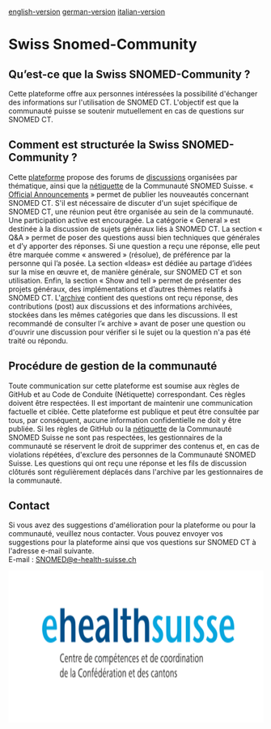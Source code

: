 [english-version](https://github.com/ehealthsuisse/Snomed-Community/blob/main/README_EN.md)
[german-version](https://github.com/ehealthsuisse/Snomed-Community/blob/main/README_DE.md)
[italian-version](https://github.com/ehealthsuisse/Snomed-Community/blob/main/README_IT.md)
# Swiss Snomed-Community

## Qu’est-ce que la Swiss SNOMED-Community ?
Cette plateforme offre aux personnes intéressées la possibilité d'échanger des informations sur l'utilisation de SNOMED CT. L'objectif est que la communauté puisse se soutenir mutuellement en cas de questions sur SNOMED CT.

## Comment est structurée la Swiss SNOMED-Community ?
Cette [plateforme](https://github.com/ehealthsuisse/Swiss-SNOMED-Community/blob/main/README_FR.md) propose des forums de [discussions](https://github.com/ehealthsuisse/Swiss-SNOMED-Community/discussions) organisées par thématique, ainsi que la [nétiquette](https://github.com/ehealthsuisse/Swiss-SNOMED-Community/blob/main/Netiquette/Netiquette_FR.md) de la Communauté SNOMED Suisse.
« [Official Announcements](https://github.com/ehealthsuisse/Swiss-SNOMED-Community/discussions/categories/announcements) » permet de publier les nouveautés concernant SNOMED CT. S'il est nécessaire de discuter d'un sujet spécifique de SNOMED CT, une réunion peut être organisée au sein de la communauté. Une participation active est encouragée.
La catégorie « General » est destinée à la discussion de sujets généraux liés à SNOMED CT. La section « Q&A » permet de poser des questions aussi bien techniques que générales et d’y apporter des réponses. Si une question a reçu une réponse, elle peut être marquée comme « answered » (résolue), de préférence par la personne qui l’a posée. La section «Ideas» est dédiée au partage d’idées sur la mise en œuvre et, de manière générale, sur SNOMED CT et son utilisation. Enfin, la section « Show and tell » permet de présenter des projets généraux, des implémentations et d’autres thèmes relatifs à SNOMED CT.
L'[archive](https://github.com/ehealthsuisse/Archiv/discussions) contient des questions ont reçu réponse, des contributions (post) aux discussions et des informations archivées, stockées dans les mêmes catégories que dans les discussions. Il est recommandé de consulter l’« archive » avant de poser une question ou d'ouvrir une discussion pour vérifier si le sujet ou la question n'a pas été traité ou répondu.

## Procédure de gestion de la communauté
Toute communication sur cette plateforme est soumise aux règles de GitHub et au Code de Conduite (Nétiquette) correspondant. Ces règles doivent être respectées. Il est important de maintenir une communication factuelle et ciblée. Cette plateforme est publique et peut être consultée par tous, par conséquent, aucune information confidentielle ne doit y être publiée.
Si les règles de GitHub ou la [nétiquette](https://github.com/ehealthsuisse/Swiss-SNOMED-Community/blob/main/Netiquette/Netiquette_FR.md) de la Communauté SNOMED Suisse ne sont pas respectées, les gestionnaires de la communauté se réservent le droit de supprimer des contenus et, en cas de violations répétées, d'exclure des personnes de la Communauté SNOMED Suisse.
Les questions qui ont reçu une réponse et les fils de discussion clôturés sont régulièrement déplacés dans l'archive par les gestionnaires de la communauté.

## Contact
Si vous avez des suggestions d'amélioration pour la plateforme ou pour la communauté, veuillez nous contacter. Vous pouvez envoyer vos suggestions pour la plateforme ainsi que vos questions sur SNOMED CT à l'adresse e-mail suivante.  
E-mail : SNOMED@e-health-suisse.ch
<p align="center">
<img src="https://github.com/ehealthsuisse/eHS_Logo/blob/main/eHS_Logo/FR.svg?raw=true" width="600" height="300">
</p>
